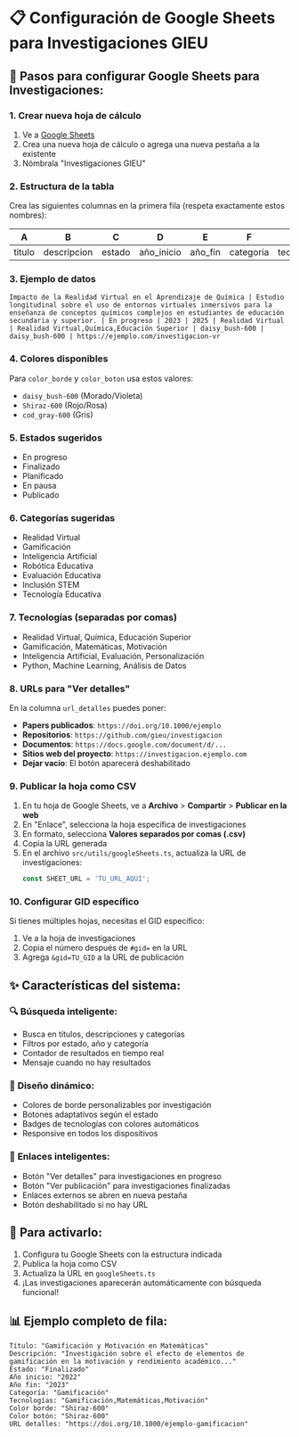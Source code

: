 # 📋 Configuración de Google Sheets para Investigaciones GIEU

## 🔧 Pasos para configurar Google Sheets para Investigaciones:

### 1. Crear nueva hoja de cálculo
1. Ve a [Google Sheets](https://sheets.google.com)
2. Crea una nueva hoja de cálculo o agrega una nueva pestaña a la existente
3. Nómbrala "Investigaciones GIEU"

### 2. Estructura de la tabla
Crea las siguientes columnas en la primera fila (respeta exactamente estos nombres):

| A | B | C | D | E | F | G | H | I | J |
|---|---|---|---|---|---|---|---|---|---|
| titulo | descripcion | estado | año_inicio | año_fin | categoria | tecnologias | color_borde | color_boton | url_detalles |

### 3. Ejemplo de datos
```
Impacto de la Realidad Virtual en el Aprendizaje de Química | Estudio longitudinal sobre el uso de entornos virtuales inmersivos para la enseñanza de conceptos químicos complejos en estudiantes de educación secundaria y superior. | En progreso | 2023 | 2025 | Realidad Virtual | Realidad Virtual,Química,Educación Superior | daisy_bush-600 | daisy_bush-600 | https://ejemplo.com/investigacion-vr
```

### 4. Colores disponibles
Para `color_borde` y `color_boton` usa estos valores:
- `daisy_bush-600` (Morado/Violeta)
- `Shiraz-600` (Rojo/Rosa)
- `cod_gray-600` (Gris)

### 5. Estados sugeridos
- En progreso
- Finalizado
- Planificado
- En pausa
- Publicado

### 6. Categorías sugeridas
- Realidad Virtual
- Gamificación
- Inteligencia Artificial
- Robótica Educativa
- Evaluación Educativa
- Inclusión STEM
- Tecnología Educativa

### 7. Tecnologías (separadas por comas)
- Realidad Virtual, Química, Educación Superior
- Gamificación, Matemáticas, Motivación
- Inteligencia Artificial, Evaluación, Personalización
- Python, Machine Learning, Análisis de Datos

### 8. URLs para "Ver detalles"
En la columna `url_detalles` puedes poner:
- **Papers publicados**: `https://doi.org/10.1000/ejemplo`
- **Repositorios**: `https://github.com/gieu/investigacion`
- **Documentos**: `https://docs.google.com/document/d/...`
- **Sitios web del proyecto**: `https://investigacion.ejemplo.com`
- **Dejar vacío**: El botón aparecerá deshabilitado

### 9. Publicar la hoja como CSV
1. En tu hoja de Google Sheets, ve a **Archivo** > **Compartir** > **Publicar en la web**
2. En "Enlace", selecciona la hoja específica de investigaciones
3. En formato, selecciona **Valores separados por comas (.csv)**
4. Copia la URL generada
5. En el archivo `src/utils/googleSheets.ts`, actualiza la URL de investigaciones:
   ```typescript
   const SHEET_URL = 'TU_URL_AQUI';
   ```

### 10. Configurar GID específico
Si tienes múltiples hojas, necesitas el GID específico:
1. Ve a la hoja de investigaciones
2. Copia el número después de `#gid=` en la URL
3. Agrega `&gid=TU_GID` a la URL de publicación

## ✨ **Características del sistema:**

### 🔍 **Búsqueda inteligente:**
- Busca en títulos, descripciones y categorías
- Filtros por estado, año y categoría
- Contador de resultados en tiempo real
- Mensaje cuando no hay resultados

### 🎨 **Diseño dinámico:**
- Colores de borde personalizables por investigación
- Botones adaptativos según el estado
- Badges de tecnologías con colores automáticos
- Responsive en todos los dispositivos

### 🔗 **Enlaces inteligentes:**
- Botón "Ver detalles" para investigaciones en progreso
- Botón "Ver publicación" para investigaciones finalizadas
- Enlaces externos se abren en nueva pestaña
- Botón deshabilitado si no hay URL

## 🚀 **Para activarlo:**

1. Configura tu Google Sheets con la estructura indicada
2. Publica la hoja como CSV
3. Actualiza la URL en `googleSheets.ts`
4. ¡Las investigaciones aparecerán automáticamente con búsqueda funcional!

## 📊 **Ejemplo completo de fila:**
```
Título: "Gamificación y Motivación en Matemáticas"
Descripción: "Investigación sobre el efecto de elementos de gamificación en la motivación y rendimiento académico..."
Estado: "Finalizado"
Año inicio: "2022"
Año fin: "2023"
Categoría: "Gamificación"
Tecnologías: "Gamificación,Matemáticas,Motivación"
Color borde: "Shiraz-600"
Color botón: "Shiraz-600"
URL detalles: "https://doi.org/10.1000/ejemplo-gamificacion"
```
